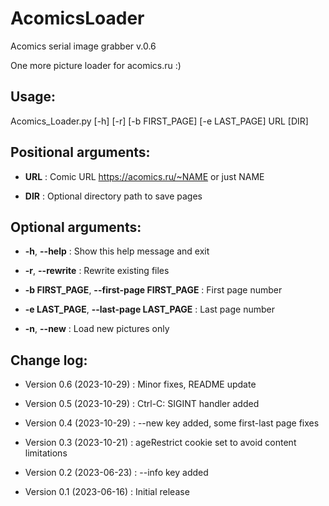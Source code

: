 # AcomicsLoader

Acomics serial image grabber v.0.6

One more picture loader for acomics.ru :)

## Usage: 

Acomics_Loader.py [-h] [-r] [-b FIRST_PAGE] [-e LAST_PAGE] URL [DIR]


## Positional arguments:
-  **URL** : Comic URL https://acomics.ru/~NAME or just NAME

-  **DIR** : Optional directory path to save pages

## Optional arguments:
-  **-h**, **--help**  : Show this help message and exit

-  **-r**, **--rewrite** :  Rewrite existing files

-  **-b FIRST_PAGE**, **--first-page FIRST_PAGE** : First page number

-  **-e LAST_PAGE**,  **--last-page LAST_PAGE** : Last page number

-  **-n**,  **--new** : Load new pictures only

## Change log:

- Version 0.6 (2023-10-29) : Minor fixes, README update

- Version 0.5 (2023-10-29) : Ctrl-C: SIGINT handler added

- Version 0.4 (2023-10-29) : --new key added, some first-last page fixes

- Version 0.3 (2023-10-21) : ageRestrict cookie set to avoid content limitations

- Version 0.2 (2023-06-23) : --info key added

- Version 0.1 (2023-06-16) : Initial release

